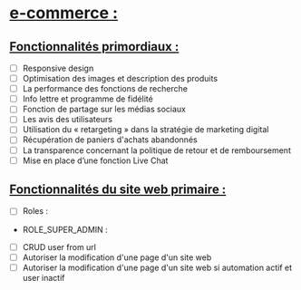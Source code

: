 # <u>e-commerce :</u>

## <u>Fonctionnalités primordiaux :</u>
- [ ] Responsive design
- [ ] Optimisation des images et description des produits
- [ ] La performance des fonctions de recherche
- [ ] Info lettre et programme de fidélité
- [ ] Fonction de partage sur les médias sociaux
- [ ] Les avis des utilisateurs
- [ ] Utilisation du « retargeting » dans la stratégie de marketing digital
- [ ] Récupération de paniers d'achats abandonnés
- [ ] La transparence concernant la politique de retour et de remboursement
- [ ] Mise en place d’une fonction Live Chat

## <u>Fonctionnalités du site web primaire :</u>
- [ ]  Roles : 
- ROLE_SUPER_ADMIN :
- [ ] CRUD user from url
- [ ] Autoriser la modification d'une page d'un site web
- [ ] Autoriser la modification d'une page d'un site web si automation actif et user inactif